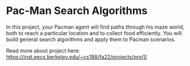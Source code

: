 # Pac-Man Search Algorithms

In this project, your Pacman agent will find paths through his maze world, both to reach a particular location and to collect food efficiently. You will build general search algorithms and apply them to Pacman scenarios.

Read more about project here: https://inst.eecs.berkeley.edu/~cs188/fa22/projects/proj1/
